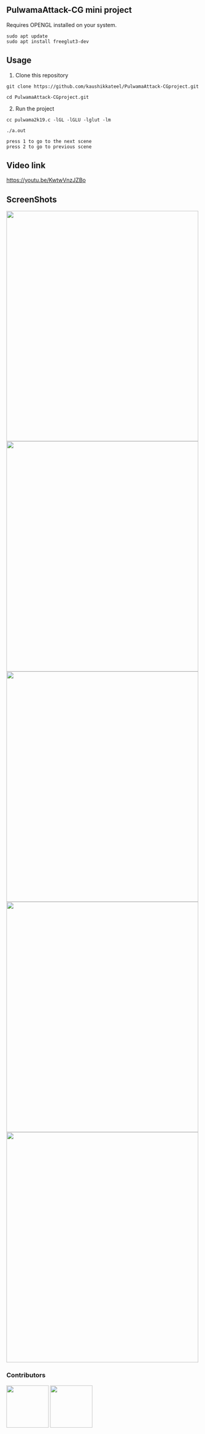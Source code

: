 ## PulwamaAttack-CG mini project

Requires OPENGL installed on your system.
```
sudo apt update
sudo apt install freeglut3-dev
```
## Usage

1. Clone this repository

```
git clone https://github.com/kaushikkateel/PulwamaAttack-CGproject.git

cd PulwamaAttack-CGproject.git
```

2. Run the project

```
cc pulwama2k19.c -lGL -lGLU -lglut -lm

./a.out

press 1 to go to the next scene 
press 2 to go to previous scene

```

## Video link
  https://youtu.be/KwtwVnzJZBo


## ScreenShots
<img src="https://raw.githubusercontent.com/kaushikkateel/PulwamaAttack2019/master/images/2.PNG" alt="" width="500" height="600">
<img src="https://raw.githubusercontent.com/kaushikkateel/PulwamaAttack2019/master/images/3.PNG" alt="" width="500" height="600">
<img src="https://raw.githubusercontent.com/kaushikkateel/PulwamaAttack2019/master/images/4.PNG" alt="" width="500" height="600">
<img src="https://raw.githubusercontent.com/kaushikkateel/PulwamaAttack2019/master/images/5.PNG" alt="" width="500" height="600">
<img src="https://raw.githubusercontent.com/kaushikkateel/PulwamaAttack2019/master/images/1.PNG" alt="" width="500" height="600">

### Contributors

<p float="left">
  <a href="https://github.com/kaushikkateel"><img src="https://avatars3.githubusercontent.com/u/49521970?s=400&v=4" width="110" height="110" /></a>
  <a href="https://github.com/dushyanthprabhu"><img src="https://avatars3.githubusercontent.com/u/52596301?s=400&v=4" width="110" height="110" /></a>
</p>



